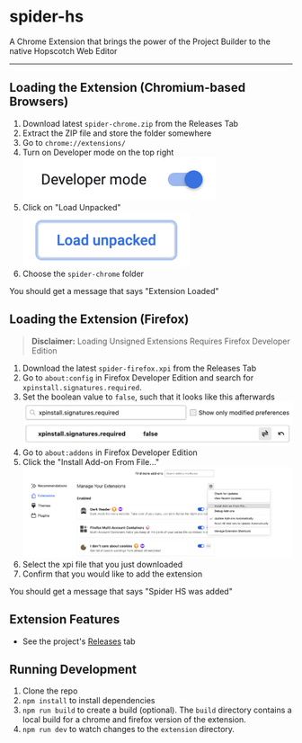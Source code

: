 # spider-hs

A Chrome Extension that brings the power of the Project Builder to the native Hopscotch Web Editor

---

## Loading the Extension (Chromium-based Browsers)

1. Download latest `spider-chrome.zip` from the Releases Tab
2. Extract the ZIP file and store the folder somewhere
3. Go to `chrome://extensions/`
4. Turn on Developer mode on the top right<br>
![Developer Mode](assets/developer-mode.png)
5. Click on "Load Unpacked"<br>
![Load Unpacked](assets/unpacked.png)
6. Choose the `spider-chrome` folder

You should get a message that says "Extension Loaded"

## Loading the Extension (Firefox)

> **Disclaimer:** Loading Unsigned Extensions Requires Firefox Developer Edition

1. Download the latest `spider-firefox.xpi` from the Releases Tab
2. Go to `about:config` in Firefox Developer Edition and search for `xpinstall.signatures.required`.
3. Set the boolean value to `false`, such that it looks like this afterwards
![XPI Signatures Required set to false](assets/signatures-config.png)
4. Go to `about:addons` in Firefox Developer Edition
5. Click the "Install Add-on From File..."
![Install from File button](assets/addon-install.png)
6. Select the xpi file that you just downloaded
7. Confirm that you would like to add the extension

You should get a message that says "Spider HS was added"

## Extension Features
- See the project's [Releases](https://github.com/AE-Hopscotch/builder-extension/releases) tab

## Running Development

1. Clone the repo
2. `npm install` to install dependencies
3. `npm run build` to create a build (optional). The `build` directory contains a local build for a chrome and firefox version of the extension.
4. `npm run dev` to watch changes to the `extension` directory. 

